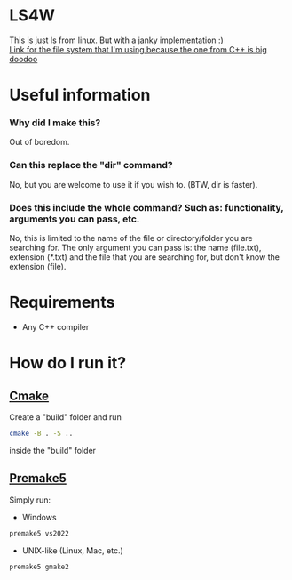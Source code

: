 # LS4W
This is just ls from linux. But with a janky implementation :)\
[Link for the file system that I'm using because the one from C++ is big doodoo](https://github.com/gulrak/filesystem)

# Useful information

### Why did I make this?

Out of boredom.

### Can this replace the "dir" command?

No, but you are welcome to use it if you wish to. (BTW, dir is faster).

### Does this include the whole command? Such as: functionality, arguments you can pass, etc.

No, this is limited to the name of the file or directory/folder you are searching for.
The only argument you can pass is: the name (file.txt), extension (\*.txt) and the file that you are searching for, but don't know the extension (file).

# Requirements

- Any C++ compiler


# How do I run it?

## [Cmake](https://cmake.org/cmake/help/latest/guide/tutorial/index.html)

Create a "build" folder and run 
```bash
cmake -B . -S ..
```

inside the "build" folder

## [Premake5](https://premake.github.io/docs/)

Simply run:

- Windows

```bash
premake5 vs2022
```

- UNIX-like (Linux, Mac, etc.)
```bash
premake5 gmake2
```

